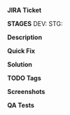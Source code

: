 **JIRA Ticket**

**STAGES**
DEV: 
STG: 

**Description**

**Quick Fix**

**Solution** 

**TODO Tags**

**Screenshots**

**QA Tests**


